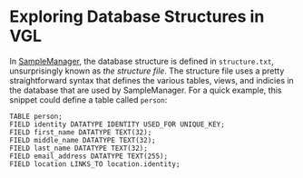 # Exploring Database Structures in VGL

In [SampleManager](http://www.thermo.com/samplemanager), the database structure is defined in `structure.txt`, unsurprisingly known as _the structure file_.  The structure file uses a pretty straightforward syntax that defines the various tables, views, and indicies in the database that are used by SampleManager.  For a quick example, this snippet could define a table called `person`:

    TABLE person;
    FIELD identity DATATYPE IDENTITY USED_FOR UNIQUE_KEY;
    FIELD first_name DATATYPE TEXT(32);
    FIELD middle_name DATATYPE TEXT(32);
    FIELD last_name DATATYPE TEXT(32);
    FIELD email_address DATATYPE TEXT(255);
    FIELD location LINKS_TO location.identity;
